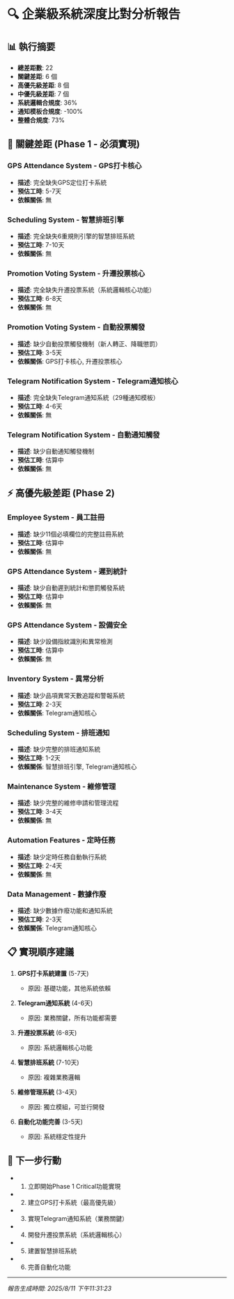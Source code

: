 # 🔍 企業級系統深度比對分析報告

## 📊 執行摘要

- **總差距數**: 22
- **關鍵差距**: 6 個
- **高優先級差距**: 8 個
- **中優先級差距**: 7 個
- **系統邏輯合規度**: 36%
- **通知模板合規度**: -100%
- **整體合規度**: 73%

## 🚨 關鍵差距 (Phase 1 - 必須實現)

### GPS Attendance System - GPS打卡核心
- **描述**: 完全缺失GPS定位打卡系統
- **預估工時**: 5-7天
- **依賴關係**: 無

### Scheduling System - 智慧排班引擎
- **描述**: 完全缺失6重規則引擎的智慧排班系統
- **預估工時**: 7-10天
- **依賴關係**: 無

### Promotion Voting System - 升遷投票核心
- **描述**: 完全缺失升遷投票系統（系統邏輯核心功能）
- **預估工時**: 6-8天
- **依賴關係**: 無

### Promotion Voting System - 自動投票觸發
- **描述**: 缺少自動投票觸發機制（新人轉正、降職懲罰）
- **預估工時**: 3-5天
- **依賴關係**: GPS打卡核心, 升遷投票核心

### Telegram Notification System - Telegram通知核心
- **描述**: 完全缺失Telegram通知系統（29種通知模板）
- **預估工時**: 4-6天
- **依賴關係**: 無

### Telegram Notification System - 自動通知觸發
- **描述**: 缺少自動通知觸發機制
- **預估工時**: 估算中
- **依賴關係**: 無


## ⚡ 高優先級差距 (Phase 2)

### Employee System - 員工註冊
- **描述**: 缺少11個必填欄位的完整註冊系統
- **預估工時**: 估算中
- **依賴關係**: 無

### GPS Attendance System - 遲到統計
- **描述**: 缺少自動遲到統計和懲罰觸發系統
- **預估工時**: 估算中
- **依賴關係**: 無

### GPS Attendance System - 設備安全
- **描述**: 缺少設備指紋識別和異常檢測
- **預估工時**: 估算中
- **依賴關係**: 無

### Inventory System - 異常分析
- **描述**: 缺少品項異常天數追蹤和警報系統
- **預估工時**: 2-3天
- **依賴關係**: Telegram通知核心

### Scheduling System - 排班通知
- **描述**: 缺少完整的排班通知系統
- **預估工時**: 1-2天
- **依賴關係**: 智慧排班引擎, Telegram通知核心

### Maintenance System - 維修管理
- **描述**: 缺少完整的維修申請和管理流程
- **預估工時**: 3-4天
- **依賴關係**: 無

### Automation Features - 定時任務
- **描述**: 缺少定時任務自動執行系統
- **預估工時**: 2-4天
- **依賴關係**: 無

### Data Management - 數據作廢
- **描述**: 缺少數據作廢功能和通知系統
- **預估工時**: 2-3天
- **依賴關係**: Telegram通知核心


## 📋 實現順序建議

1. **GPS打卡系統建置** (5-7天)
   - 原因: 基礎功能，其他系統依賴

2. **Telegram通知系統** (4-6天)
   - 原因: 業務關鍵，所有功能都需要

3. **升遷投票系統** (6-8天)
   - 原因: 系統邏輯核心功能

4. **智慧排班系統** (7-10天)
   - 原因: 複雜業務邏輯

5. **維修管理系統** (3-4天)
   - 原因: 獨立模組，可並行開發

6. **自動化功能完善** (3-5天)
   - 原因: 系統穩定性提升


## 🎯 下一步行動

- 1. 立即開始Phase 1 Critical功能實現
- 2. 建立GPS打卡系統（最高優先級）
- 3. 實現Telegram通知系統（業務關鍵）
- 4. 開發升遷投票系統（系統邏輯核心）
- 5. 建置智慧排班系統
- 6. 完善自動化功能

---
*報告生成時間: 2025/8/11 下午11:31:23*